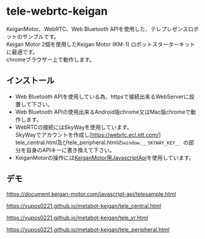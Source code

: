 # tele-webrtc-keigan
KeiganMotor、WebRTC、Web Bluetooth APIを使用した、テレプレゼンスロボットのサンプルです。  
Keigan Motor 2個を使用したKeigan Motor (KM-1) ロボットスターターキットに最適です。  
chromeブラウザー上で動作します。

## インストール  
* Web Bluetooth APIを使用している為、httpsで接続出来るWebServerに設置して下さい。  
* Web Bluetooth APIの使用出来るAndroid版chrome又はMac版chromeで動作します。  
* WebRTCの接続にはSkyWayを使用しています。  
SkyWayでアカウントを作成し[https://webrtc.ecl.ntt.com/]  
tele_central.html及びtele_peripheral.htmlの`window.__SKYWAY_KEY__ `の部分を自身のAPIキーに書き換えて下さい。
* KeiganMotorの操作には[KeiganMotor用JavascriptApi](https://github.com/keigan-motor/kmconnector-js)を使用しています。  

## デモ  
https://document.keigan-motor.com/javascript-api/telesample.html


https://yupos0221.github.io/metabot-keigan/tele_central.html


https://yupos0221.github.io/metabot-keigan/tele_vr.html


https://yupos0221.github.io/metabot-keigan/tele_peripheral.html


